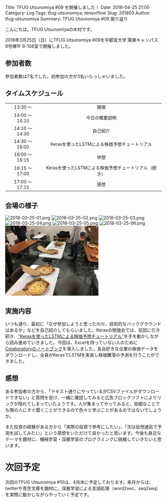 Title: TFUG Utsunomiya #09 を開催しました！
Date: 2018-04-25 21:00
Category: Log
Tags: tfug-utsunomiya, tensorflow
Slug: 201803
Author: tfug-utsunomiya
Summary: TFUG Utsunomiya #09 振り返り

こんにちは。TFUG Utsunomiyaの木村です。

2018年3月25日（日）にTFUG Utsunomiya #09を宇都宮大学 陽東キャンパス 9号棟1F 9-108室で開催しました。

## 参加者数

参加者数は7名でした。初参加の方が3名いらっしゃいました。

## タイムスケジュール

|||
|:-:|:-:|
|13:30 〜 |開場|
|14:00 〜 14:10|今日の概要説明|
|14:10 〜 14:30|自己紹介|
|14:30 〜 16:00|Kerasを使ったLSTMによる株価予想チュートリアル|
|16:00 〜 16:15|休憩|
|16:15 〜 17:00|Kerasを使ったLSTMによる株価予想チュートリアル（続き）|
|17:00 〜 17:15|感想|

## 会場の様子

![2018-03-25-01.png](/images/2018-03-25-01.png) ![2018-03-25-02.png](/images/2018-03-25-02.png)
![2018-03-25-03.png](/images/2018-03-25-03.png) ![2018-03-25-04.png](/images/2018-03-25-04.png)
![2018-03-25-05.png](/images/2018-03-25-05.png) ![2018-03-25-06.png](/images/2018-03-25-06.png)
![2018-03-25-07.jpg](/images/2018-03-25-07.jpg)

## 実施内容

いつも通り、最初に「なぜ参加しようと思ったのか、技術的なバックグラウンドはあるか」などを自己紹介してもらいました。Kerasの勉強会では、前回に引き続き、["Kerasを使ったLSTMによる株価予想チュートリアル"](https://www.buildinsider.net/small/deeplearningnext/stockprediction)を手を動かしながら読み進めていきました。今回は、Excelを持っていない人のために[Colaboratoryのノートブック](https://colab.research.google.com/drive/10_YwARUCKhDXsTfY_BsfLj2SSGJNbgIu)を導入しました。各自好きな企業の株価データをダウンロードし、全員がKerasでLSTMを実装し株価騰落の予測を行うことができました。

## 感想

ある参加者の方から、「テキスト通りにやっているがCSVファイルがダウンロードできない」と質問を受け、一緒に確認してみると広告ブロックソフトによりリンクが隠れてしまっていたようです。人が集まってやってみると、些細なことでも隣の人にすぐ聞くことができるので色々と学ぶことがあるのではないでしょうか。

また投資の経験がある方から「実際の投資で参考にしたい」、「次は仮想通貨で予測を試してみたい」という感想をいただけて良かったと思います。今後も身近なテーマを題材に、機械学習・深層学習のプログラミングに挑戦していきたいと思います。

# 次回予定

次回のTFUG Utsunomiya #10は、4月末に予定しております。来月からは、twitterや青空文庫を題材に、深層学習による言語処理（word2vec、seq2seq）を実際に動かしながらやっていく予定です。
